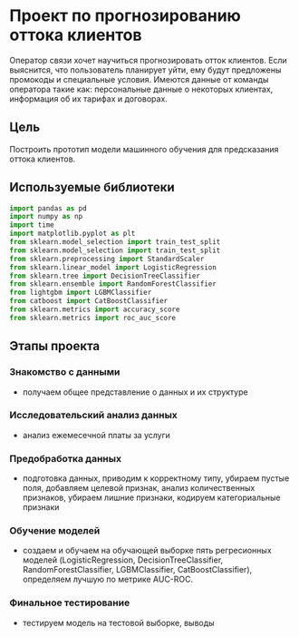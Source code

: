 # Проект по прогнозированию оттока клиентов

Оператор связи хочет научиться прогнозировать отток клиентов. Если выяснится, что пользователь планирует уйти, ему будут предложены промокоды и специальные условия.
Имеются данные от команды оператора такие как: персональные данные о некоторых клиентах, информация об их тарифах и договорах.

## Цель

Построить прототип модели машинного обучения для предсказания оттока клиентов.

## Используемые библиотеки

```python
import pandas as pd
import numpy as np
import time
import matplotlib.pyplot as plt
from sklearn.model_selection import train_test_split
from sklearn.model_selection import train_test_split
from sklearn.preprocessing import StandardScaler
from sklearn.linear_model import LogisticRegression
from sklearn.tree import DecisionTreeClassifier
from sklearn.ensemble import RandomForestClassifier
from lightgbm import LGBMClassifier
from catboost import CatBoostClassifier
from sklearn.metrics import accuracy_score
from sklearn.metrics import roc_auc_score
```

## Этапы проекта

### Знакомство с данными
 - получаем общее представление о данных и их структуре
### Исследовательский анализ данных
 - анализ ежемесечной платы за услуги
### Предобработка данных
 - подготовка данных, приводим к корректному типу, убираем пустые поля, добавляем целевой признак, анализ количественных признаков, убираем лишние признаки, кодируем категориальные признаки
### Обучение моделей
 - создаем и обучаем на обучающей выборке пять регресионных моделей (LogisticRegression, DecisionTreeClassifier, RandomForestClassifier, LGBMClassifier, CatBoostClassifier), определяем лучшую по метрике AUC-ROC.
### Финальное тестирование
 - тестируем модель на тестовой выборке, выводы